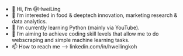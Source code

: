 - 👋 Hi, I’m @HweiLing
- 👀 I’m interested in food & deeptech innovation, marketing research & data analytics.
- 🌱 I’m currently learning Python (mainly via YouTube).
- 💞️ I’m aiming to achieve coding skill levels that allow me to do webscraping and simple machine learning tasks.
- 📫 How to reach me --> linkedin.com/in/hweilingkoh

<!---
HweiLing/HweiLing is a ✨ special ✨ repository because its `README.md` (this file) appears on your GitHub profile.
You can click the Preview link to take a look at your changes.
--->
